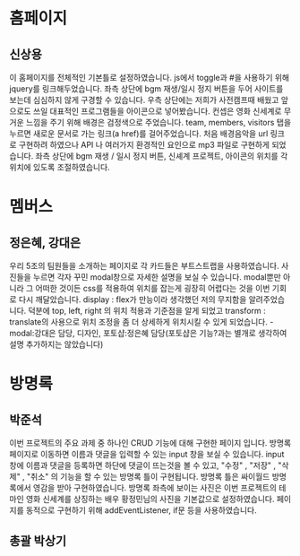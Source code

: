 # 홈페이지
## 신상용
이 홈페이지를 전체적인 기본틀로 설정하였습니다. js에서 toggle과 #을 사용하기 위해 jquery를 링크해두었습니다.
좌측 상단에 bgm 재생/일시 정지 버튼을 두어 사이트를 보는데 심심하지 않게 구경할 수 있습니다.
우측 상단에는 저희가 사전캠프때 배웠고 앞으로도 쓰일 대표적인 프로그램들을 아이콘으로 넣어봤습니다.
컨셉은 영화 신세계로 무거운 느낌을 주기 위해 배경은 검정색으로 주었습니다.
team, members, visitors 탭을 누르면 새로운 문서로 가는 링크(a href)를 걸어주었습니다.
처음 배경음악을 url 링크로 구현하려 하였으나 API 나 여러가지 환경적인 요인으로 mp3 파일로 구현하게 되었습니다.
좌측 상단에 bgm 재생 / 일시 정지 버튼, 신셰계 프로젝트, 아이콘의 위치를 각 위치에 있도록 조절하였습니다.


# 멤버스
## 정은혜, 강대은
우리 5조의 팀원들을 소개하는 페이지로 각 카드들은 부트스트랩을 사용하였습니다. 사진들을 누르면 각자 꾸민 modal창으로 자세한 설명을 보실 수 있습니다.
modal뿐만 아니라 그 어떠한 것이든 css를 적용하여 위치를 잡는게 굉장히 어렵다는 것을 이번 기회로 다시 깨달았습니다. display : flex가 만능이라 생각했던 저의 무지함을 알려주었습니다. 덕분에 top, left, right 의 위치 적용과 기준점을 알게 되었고 transform : translate의 사용으로 위치 조정을 좀 더 상세하게 위치시킬 수 있게 되었습니다.
-modal:강대은 담당, 디자인, 포토샵:정은혜 담당(포토샵은 기능?과는 별개로 생각하여 설명 추가하지는 않았습니다)


# 방명록
## 박준석
이번 프로젝트의 주요 과제 중 하나인 CRUD 기능에 대해 구현한 페이지 입니다.
방명록 페이지로 이동하면 이름과 댓글을 입력할 수 있는 input 창을 보실 수 있습니다.
input 창에 이름과 댓글을 등록하면 하단에 댓글이 뜨는것을 볼 수 있고, "수정" , "저장" , "삭제" , "취소" 의 기능을 할 수 있는 방명록 틀이 구현됩니다.
방명록 틀은 싸이월드 방명록에서 영감을 받아 구현하였습니다.
방명록 좌측에 보이는 사진은 이번 프로젝트의 테마인 영화 신세계를 상징하는 배우 황정민님의 사진을 기본값으로 설정하였습니다.
페이지를 동적으로 구현하기 위해 addEventListener, if문 등을 사용하였습니다.


## 총괄 박상기
